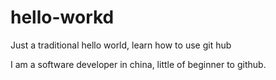 # hello-workd
Just a traditional hello world, learn how to use git hub

I am a software developer in china, little of beginner to github.
